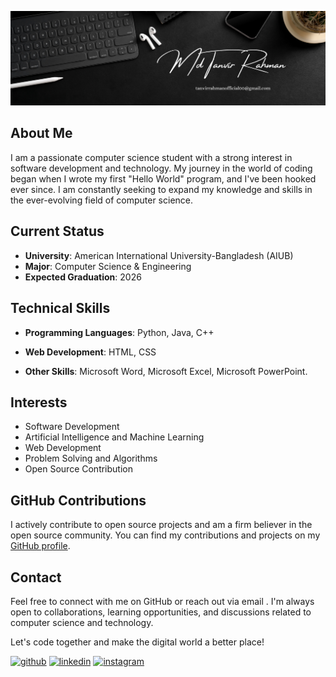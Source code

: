 ![A passionate CS student from Bangladesh](https://github.com/codewithtanvir/codewithtanvir/blob/main/Profile%20Banner.png?raw=true)

## About Me
I am a passionate computer science student with a strong interest in software development and technology. My journey in the world of coding began when I wrote my first "Hello World" program, and I've been hooked ever since. I am constantly seeking to expand my knowledge and skills in the ever-evolving field of computer science.

## Current Status
- **University**: American International University-Bangladesh (AIUB)
- **Major**: Computer Science & Engineering
- **Expected Graduation**: 2026

## Technical Skills
- **Programming Languages**: Python, Java, C++
- **Web Development**: HTML, CSS

- **Other Skills**: Microsoft Word, Microsoft Excel, Microsoft PowerPoint.
  
## Interests
- Software Development
- Artificial Intelligence and Machine Learning
- Web Development
- Problem Solving and Algorithms
- Open Source Contribution

## GitHub Contributions
I actively contribute to open source projects and am a firm believer in the open source community. You can find my contributions and projects on my [GitHub profile](https://github.com/codewithtanvir).

## Contact
Feel free to connect with me on GitHub or reach out via email . I'm always open to collaborations, learning opportunities, and discussions related to computer science and technology.

Let's code together and make the digital world a better place!



[<img src='https://cdn.jsdelivr.net/npm/simple-icons@3.0.1/icons/github.svg' alt='github' height='40'>](https://github.com/codewithtanvir)  [<img src='https://cdn.jsdelivr.net/npm/simple-icons@3.0.1/icons/linkedin.svg' alt='linkedin' height='40'>](https://www.linkedin.com/in/muhammud-tanvir-rahman/)  [<img src='https://cdn.jsdelivr.net/npm/simple-icons@3.0.1/icons/instagram.svg' alt='instagram' height='40'>](https://www.instagram.com/quantumgazer/)  






              

